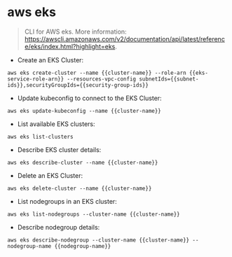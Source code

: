 # aws eks

> CLI for AWS eks.
> More information: <https://awscli.amazonaws.com/v2/documentation/api/latest/reference/eks/index.html?highlight=eks>.

- Create an EKS Cluster:

`aws eks create-cluster --name {{cluster-name}} --role-arn {{eks-service-role-arn}} --resources-vpc-config subnetIds={{subnet-ids}},securityGroupIds={{security-group-ids}}`

- Update kubeconfig to connect to the EKS Cluster:

`aws eks update-kubeconfig --name {{cluster-name}}`

- List available EKS clusters:

`aws eks list-clusters`

- Describe EKS cluster details:

`aws eks describe-cluster --name {{cluster-name}}`

- Delete an EKS Cluster:

`aws eks delete-cluster --name {{cluster-name}}`

- List nodegroups in an EKS cluster:

`aws eks list-nodegroups --cluster-name {{cluster-name}}`

- Describe nodegroup details:

`aws eks describe-nodegroup --cluster-name {{cluster-name}} --nodegroup-name {{nodegroup-name}}`
